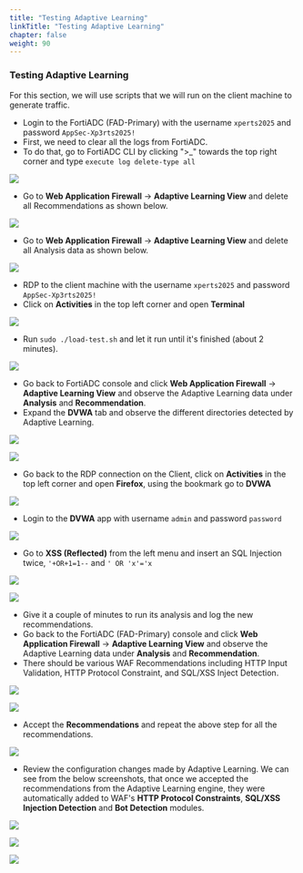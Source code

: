 ```yaml
---
title: "Testing Adaptive Learning"
linkTitle: "Testing Adaptive Learning"
chapter: false
weight: 90
---
```


### Testing Adaptive Learning

For this section, we will use scripts that we will run on the client machine to generate traffic.

* Login to the FortiADC (FAD-Primary) with the username ```xperts2025``` and password ```AppSec-Xp3rts2025!```
* First, we need to clear all the logs from FortiADC. 
* To do that, go to FortiADC CLI by clicking ">_" towards the top right corner and type ```execute log delete-type all```

![](DVWA-Adaptive-Learning8.png)

* Go to **Web Application Firewall** → **Adaptive Learning View** and delete all Recommendations as shown below.

![](DVWA-Adaptive-Learning9.png)

* Go to **Web Application Firewall** → **Adaptive Learning View** and delete all Analysis data as shown below.
 
![](DVWA-Adaptive-Learning10.png)

* RDP to the client machine with the username ```xperts2025``` and password ```AppSec-Xp3rts2025!```
* Click on **Activities** in the top left corner and open **Terminal**

![](Ubuntu-Client-1.png)

* Run ```sudo ./load-test.sh``` and let it run until it's finished (about 2 minutes).

![](Ubuntu-Client-2.png)

* Go back to FortiADC console and click **Web Application Firewall** → **Adaptive Learning View** and observe the Adaptive Learning data under **Analysis** and **Recommendation**.
* Expand the **DVWA** tab and observe the different directories detected by Adaptive Learning.

![](DVWA-Adaptive-Learning11.png)

![](DVWA-Adaptive-Learning12.png)

* Go back to the RDP connection on the Client, click on **Activities** in the top left corner and open **Firefox**, using the bookmark go to **DVWA**

![](DVWA-Adaptive-Learning13.png)

* Login to the **DVWA** app with username ```admin``` and password ```password```

![](DVWA-Adaptive-Learning14.png)

* Go to **XSS (Reflected)** from the left menu and insert an SQL Injection twice, ```'+OR+1=1--``` and ```' OR 'x'='x```

![](DVWA-Adaptive-Learning15.png)

![](DVWA-Adaptive-Learning16.png)

* Give it a couple of minutes to run its analysis and log the new recommendations.
* Go back to the FortiADC (FAD-Primary) console and click **Web Application Firewall** → **Adaptive Learning View** and observe the Adaptive Learning data under **Analysis** and **Recommendation**.
* There should be various WAF Recommendations including HTTP Input Validation, HTTP Protocol Constraint, and SQL/XSS Inject Detection.

![](DVWA-Adaptive-Learning18.png)

![](DVWA-Adaptive-Learning17.png)


* Accept the **Recommendations** and repeat the above step for all the recommendations.

![](DVWA-Adaptive-Learning19.png)

* Review the configuration changes made by Adaptive Learning. We can see from the below screenshots, that once we accepted the recommendations from the Adaptive Learning engine, they were automatically added to WAF's **HTTP Protocol Constraints**, **SQL/XSS Injection Detection** and **Bot Detection** modules.

![](DVWA-Adaptive-Learning20.png)

![](DVWA-Adaptive-Learning21.png)

![](DVWA-Adaptive-Learning22.png)
